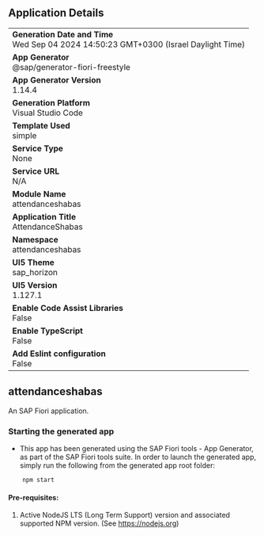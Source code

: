 ## Application Details

|                                                                                          |
| ---------------------------------------------------------------------------------------- |
| **Generation Date and Time**<br>Wed Sep 04 2024 14:50:23 GMT+0300 (Israel Daylight Time) |
| **App Generator**<br>@sap/generator-fiori-freestyle                                      |
| **App Generator Version**<br>1.14.4                                                      |
| **Generation Platform**<br>Visual Studio Code                                            |
| **Template Used**<br>simple                                                              |
| **Service Type**<br>None                                                                 |
| **Service URL**<br>N/A                                                                   |
| **Module Name**<br>attendanceshabas                                                      |
| **Application Title**<br>AttendanceShabas                                                |
| **Namespace**<br>attendanceshabas                                                        |
| **UI5 Theme**<br>sap_horizon                                                             |
| **UI5 Version**<br>1.127.1                                                               |
| **Enable Code Assist Libraries**<br>False                                                |
| **Enable TypeScript**<br>False                                                           |
| **Add Eslint configuration**<br>False                                                    |

## attendanceshabas

An SAP Fiori application.

### Starting the generated app

- This app has been generated using the SAP Fiori tools - App Generator, as part of the SAP Fiori tools suite. In order to launch the generated app, simply run the following from the generated app root folder:

```
    npm start
```

#### Pre-requisites:

1. Active NodeJS LTS (Long Term Support) version and associated supported NPM version. (See https://nodejs.org)
